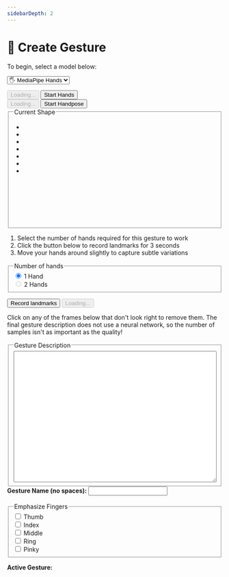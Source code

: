 ```yaml
---
sidebarDepth: 2
---
```

# 🖖 Create Gesture

<div class="row align-top">
  <div class="col-6"><div></div></div>
  <div class="col-6">
    <Window title="Step 1: Choose a model">
      <section>
        <p>To begin, select a model below:</p>
        <p>
          <select ref="modelSelector" class="full-width" @change="updateModel">
            <option value="hands">🖐 MediaPipe Hands</option>
          </select>
        </p>
        <div class="model-button-container model-button-container-hands">
          <HandsfreeToggle class="full-width handsfree-hide-when-started-without-hands" text-off="Start Hands" text-on="Stop Hands Model" :opts="demoOpts.hands" />
          <button class="handsfree-show-when-started-without-hands handsfree-show-when-loading" disabled><Fa-Spinner spin /> Loading...</button>
          <button class="handsfree-show-when-started-without-hands handsfree-hide-when-loading" @click="startDemo('hands')"><Fa-Video /> Start Hands</button>
        </div>
        <div class="model-button-container model-button-container-handpose hidden">
          <HandsfreeToggle class="full-width handsfree-hide-when-started-without-handpose" text-off="Start Handpose" text-on="Stop Handpose Model" :opts="demoOpts.handpose" />
          <button class="handsfree-show-when-started-without-handpose handsfree-show-when-loading" disabled><Fa-Spinner spin /> Loading...</button>
          <button class="handsfree-show-when-started-without-handpose handsfree-hide-when-loading" @click="startDemo('handpose')"><Fa-Video /> Start Handpose</button>
        </div>
      </section>
    </Window>
  </div>
</div>

<Window title="Step 2: Collect samples">
  <div class="row align-top">
    <div class="col-6">
      <fieldset>
        <legend>Current Shape</legend>
        <ul ref="currentShapeBox" class="mt-0 mb-0 tree-view" style="min-height: 220px">
          <li>&nbsp;</li>
          <li>&nbsp;</li>
          <li>&nbsp;</li>
          <li>&nbsp;</li>
          <li>&nbsp;</li>
          <li>&nbsp;</li>
          <li>&nbsp;</li>
        </ul>
      </fieldset>
    </div>
    <div class="col-6">
      <ol>
        <li>Select the number of hands required for this gesture to work</li>
        <li>Click the button below to record landmarks for 3 seconds</li>
        <li>Move your hands around slightly to capture subtle variations</li>
      </ol>
      <p>
        <fieldset>
          <legend>Number of hands</legend>
          <div class="field-row">
            <input id="radio-1-hands" type="radio" name="radio-number-hands" checked>
            <label for="radio-1-hands">1 Hand</label>
          </div>
          <div class="field-row">
            <input id="radio-2-hands" disabled type="radio" name="radio-number-hands">
            <label for="radio-2-hands">2 Hands</label>
          </div>
        </fieldset>
      </p>
      <div>
        <button ref="recordLandmarks" class="handsfree-hide-when-loading full-width" @click="startRecordingShapes">Record landmarks</button>
        <button disabled class="handsfree-show-when-loading"><Fa-Spinner spin /> Loading...</button>
      </div>
    </div>
  </div>
</Window>

<Window title="Step 3: Clean Data">
  <p>Click on any of the frames below that don't look right to remove them. The final gesture description does not use a neural network, so the number of samples isn't as important as the quality!</p>
  <div ref="recordingCanvasContainer" class="row align-top">
  </div>
</Window>

<Window title="Step 4: Gesture Description">
  <div class="row align-top">
    <div class="col-6">
      <fieldset>
        <legend>Gesture Description</legend>
        <textarea readonly ref="gestureDescriptionJSON" style="width: 100%" rows=20 :value="gesture | prettyPrintJSON"></textarea>
      </fieldset>
    </div>
    <div class="col-6">
      <div class="field-row-stacked">
        <label for="input-gesture-name"><strong>Gesture Name (no spaces):</strong></label>
        <input id="input-gesture-name" type="text" v-model="gesture.name" @input="onGestureNameUpdate" />
      </div>
      <br>
      <fieldset>
        <legend>Emphasize Fingers</legend>
        <div class="field-row">
          <input id="finger-weight-thumb" type="checkbox" name="radio-number-hands" v-model="fingerWeights.Thumb" @change="updateFingerWeight">
          <label for="finger-weight-thumb">Thumb</label>
        </div>
        <div class="field-row">
          <input id="finger-weight-index" type="checkbox" name="radio-number-hands" v-model="fingerWeights.Index" @change="updateFingerWeight">
          <label for="finger-weight-index">Index</label>
        </div>
        <div class="field-row">
          <input id="finger-weight-middle" type="checkbox" name="radio-number-hands" v-model="fingerWeights.Middle" @change="updateFingerWeight">
          <label for="finger-weight-middle">Middle</label>
        </div>
        <div class="field-row">
          <input id="finger-weight-ring" type="checkbox" name="radio-number-hands" v-model="fingerWeights.Ring" @change="updateFingerWeight">
          <label for="finger-weight-ring">Ring</label>
        </div>
        <div class="field-row">
          <input id="finger-weight-pinky" type="checkbox" name="radio-number-hands" v-model="fingerWeights.Pinky" @change="updateFingerWeight">
          <label for="finger-weight-pinky">Pinky</label>
        </div>
      </fieldset>
    </div>
  </div>
</Window>

<Window title="Step 5: Your Gesture Library">
  <div class="row align-top">
    <div class="col-6">
      <p>
        <strong>Active Gesture:</strong> <span ref="currentGesture"></span>
      </p>
    </div>
    <div class="col-6">
    </div>
  </div>
</Window>




<!-- Code -->
<script>
import CreateGesture from './index.js'
export default CreateGesture
</script>

<!-- Styles -->
<style lang="stylus">
.gesture-emoji
  font-size 30px
  display inline-block
  margin-right 10px
  margin-bottom 10px
  opacity 0.2

  &.active
    opacity 1

.landmark-canvas-wrap
  padding 3px
  box-sizing border-box
  
.landmark-canvas
  background #222
  width 100%
  transform scale(-1, 1)
  cursor pointer

  &:hover
    opacity 0.5
    background #666
  
  &.removed
    opacity 0.35
    background #999
</style>